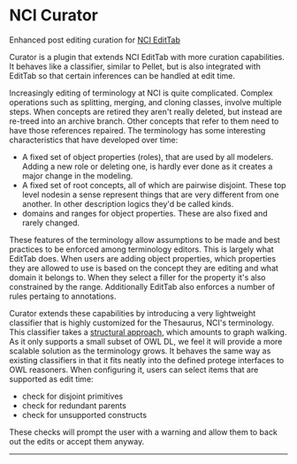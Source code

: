 # NCI Curator
Enhanced post editing curation for [NCI EditTab][2]

Curator is a plugin that extends NCI EditTab with more curation capabilities. It behaves like a classifier, similar to Pellet, but is also integrated with EditTab so that certain inferences can be handled at edit time.

Increasingly editing of terminology at NCI is quite complicated. Complex operations such as splitting, merging, and cloning classes, involve multiple steps. When concepts are retired they aren't really deleted, but instead are re-treed into an archive branch. Other concepts that refer to them need to have those references repaired. The terminology has some interesting characteristics that have developed over time:

 * A fixed set of object properties (roles), that are used by all modelers. Adding a new role or deleting one, is hardly ever done as it creates a major change in the modeling.
 * A fixed set of root concepts, all of which are pairwise disjoint. These top level nodesin a sense represent things that are very different from one another. In other description logics they'd be called kinds.
 * domains and ranges for object properties. These are also fixed and rarely changed.

These features of the terminology allow assumptions to be made and best practices to be enforced among terminology editors. This is largely what EditTab does. When users are adding object properties, which properties they are allowed to use is based on the concept they are editing and what domain it belongs to. When they select a filler for the property it's also constrained by the range. Additionally EditTab also enforces a number of rules pertaing to annotations.

Curator extends these capabilities by introducing a very lightweight classifier that is highly customized for the Thesaurus, NCI's terminology. This classifier takes a [structural approach][1], which amounts to graph walking. As it only supports a small subset of OWL DL, we feel it will provide a more scalable solution as the terminology grows. It behaves the same way as existing classifiers in that it fits neatly into the defined protege interfaces to OWL reasoners. When configuring it, users can select items that are supported as edit time:

 * check for disjoint primitives
 * check for redundant parents
 * check for unsupported constructs

These checks will prompt the user with a warning and allow them to back out the edits or accept them anyway.





----
[1]: https://github.com/bdionne/nci-curator/blob/master/doc/curator.md
[2]: https://github.com/bdionne/nci-edit-tab
